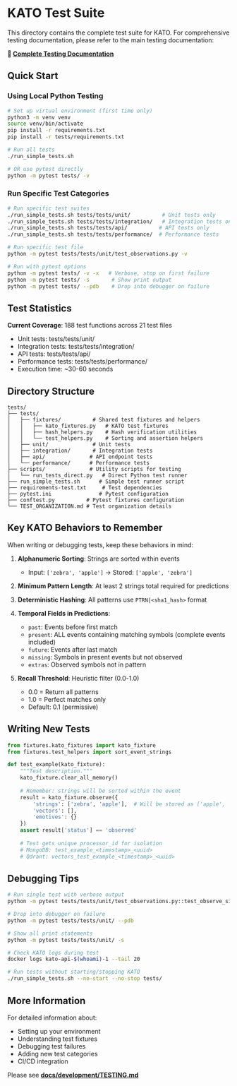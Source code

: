 # KATO Test Suite

This directory contains the complete test suite for KATO. For comprehensive testing documentation, please refer to the main testing documentation:

**📖 [Complete Testing Documentation](../docs/development/TESTING.md)**

## Quick Start

### Using Local Python Testing

```bash
# Set up virtual environment (first time only)
python3 -m venv venv
source venv/bin/activate
pip install -r requirements.txt
pip install -r tests/requirements.txt

# Run all tests
./run_simple_tests.sh

# OR use pytest directly
python -m pytest tests/ -v
```

### Run Specific Test Categories

```bash
# Run specific test suites
./run_simple_tests.sh tests/tests/unit/          # Unit tests only
./run_simple_tests.sh tests/tests/integration/   # Integration tests only
./run_simple_tests.sh tests/tests/api/          # API tests only
./run_simple_tests.sh tests/tests/performance/  # Performance tests

# Run specific test file
python -m pytest tests/tests/unit/test_observations.py -v

# Run with pytest options
python -m pytest tests/ -v -x   # Verbose, stop on first failure
python -m pytest tests/ -s       # Show print output
python -m pytest tests/ --pdb    # Drop into debugger on failure
```

## Test Statistics

**Current Coverage**: 188 test functions across 21 test files
- Unit tests: tests/tests/unit/
- Integration tests: tests/tests/integration/
- API tests: tests/tests/api/
- Performance tests: tests/tests/performance/
- Execution time: ~30-60 seconds

## Directory Structure

```
tests/
├── tests/
│   ├── fixtures/          # Shared test fixtures and helpers
│   │   ├── kato_fixtures.py   # KATO test fixtures
│   │   ├── hash_helpers.py    # Hash verification utilities
│   │   └── test_helpers.py    # Sorting and assertion helpers
│   ├── unit/              # Unit tests
│   ├── integration/       # Integration tests
│   ├── api/              # API endpoint tests
│   └── performance/      # Performance tests
├── scripts/              # Utility scripts for testing
│   └── run_tests_direct.py   # Direct Python test runner
├── run_simple_tests.sh      # Simple test runner script
├── requirements-test.txt     # Test dependencies
├── pytest.ini               # Pytest configuration
├── conftest.py          # Pytest fixtures configuration
└── TEST_ORGANIZATION.md # Test organization details
```

## Key KATO Behaviors to Remember

When writing or debugging tests, keep these behaviors in mind:

1. **Alphanumeric Sorting**: Strings are sorted within events
   - Input: `['zebra', 'apple']` → Stored: `['apple', 'zebra']`

2. **Minimum Pattern Length**: At least 2 strings total required for predictions

3. **Deterministic Hashing**: All patterns use `PTRN|<sha1_hash>` format

4. **Temporal Fields in Predictions**:
   - `past`: Events before first match
   - `present`: ALL events containing matching symbols (complete events included)
   - `future`: Events after last match
   - `missing`: Symbols in present events but not observed
   - `extras`: Observed symbols not in pattern

5. **Recall Threshold**: Heuristic filter (0.0-1.0)
   - 0.0 = Return all patterns
   - 1.0 = Perfect matches only
   - Default: 0.1 (permissive)

## Writing New Tests

```python
from fixtures.kato_fixtures import kato_fixture
from fixtures.test_helpers import sort_event_strings

def test_example(kato_fixture):
    """Test description."""
    kato_fixture.clear_all_memory()
    
    # Remember: strings will be sorted within the event
    result = kato_fixture.observe({
        'strings': ['zebra', 'apple'],  # Will be stored as ['apple', 'zebra']
        'vectors': [],
        'emotives': {}
    })
    assert result['status'] == 'observed'
    
    # Test gets unique processor_id for isolation
    # MongoDB: test_example_<timestamp>_<uuid>
    # Qdrant: vectors_test_example_<timestamp>_<uuid>
```

## Debugging Tips

```bash
# Run single test with verbose output
python -m pytest tests/tests/unit/test_observations.py::test_observe_single_string -vv

# Drop into debugger on failure
python -m pytest tests/tests/unit/ --pdb

# Show all print statements
python -m pytest tests/tests/unit/ -s

# Check KATO logs during test
docker logs kato-api-$(whoami)-1 --tail 20

# Run tests without starting/stopping KATO
./run_simple_tests.sh --no-start --no-stop tests/
```

## More Information

For detailed information about:
- Setting up your environment
- Understanding test fixtures
- Debugging test failures
- Adding new test categories
- CI/CD integration

Please see **[docs/development/TESTING.md](../docs/development/TESTING.md)**